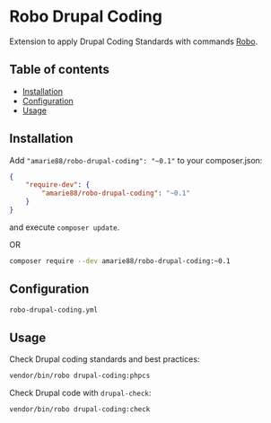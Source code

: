 # Robo Drupal Coding

Extension to apply Drupal Coding Standards with commands [Robo](http://robo.li/).

## Table of contents

- [Installation](#installation)
- [Configuration](#configuration)
- [Usage](#usage)

## Installation

Add `"amarie88/robo-drupal-coding": "~0.1"` to your composer.json:

```json
{
    "require-dev": {
        "amarie88/robo-drupal-coding": "~0.1"
    }
}
```

and execute `composer update`.

OR

```bash
composer require --dev amarie88/robo-drupal-coding:~0.1
```

## Configuration

```bash
robo-drupal-coding.yml
```

## Usage

Check Drupal coding standards and best practices:

```bash
vendor/bin/robo drupal-coding:phpcs
```

Check Drupal code with `drupal-check`:

```bash
vendor/bin/robo drupal-coding:check
```

